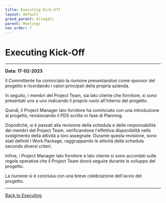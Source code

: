 ```yaml
---
title: Executing Kick-Off
layout: default
grand_parent: Allegati
parent: Meetings
nav_order: 7
---
```


# Executing Kick-Off

---

**Data: 17-02-2023**

Il Committente ha cominciato la riunione presentandosi come sponsor del progetto e ricordando i valori principali della
propria azienda.

In seguito, i membri del Project Team, sia lato cliente che fornitore, si sono presentati uno a uno indicando il proprio
ruolo all'interno del progetto.

Quindi, il Project Manager lato fornitore ha cominciato con una introduzione al progetto, revisionando il PDS scritto in
fase di Planning.

Dopodiché, si è passati alla revisione della schedula e delle responsabilità dei membri del Project Team, verificandone
l'effettiva disponibilità nello svolgimento della attività a loro assegnate. Durante questa revisione, sono stati
definiti i Work Package, raggruppando le attività della schedula secondo diversi criteri.

Infine, i Project Manager lato fornitore e lato cliente si sono accordati sulle regole operative che il Project Team
dovrà seguire durante lo sviluppo del progetto.

La riunione si è conclusa con una breve celebrazione dell'avvio del progetto.

---

[Back to Executing](/pm/3-executing#executing-kick-off)